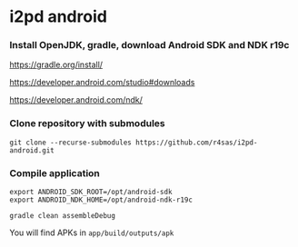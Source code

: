 # i2pd android

### Install OpenJDK, gradle, download Android SDK and NDK r19c
https://gradle.org/install/

https://developer.android.com/studio#downloads

https://developer.android.com/ndk/

### Clone repository with submodules
    git clone --recurse-submodules https://github.com/r4sas/i2pd-android.git

### Compile application
    export ANDROID_SDK_ROOT=/opt/android-sdk
    export ANDROID_NDK_HOME=/opt/android-ndk-r19c
    
    gradle clean assembleDebug

You will find APKs in `app/build/outputs/apk`